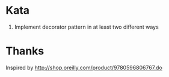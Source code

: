 # Kata
1. Implement decorator pattern in at least two different ways

# Thanks
Inspired by http://shop.oreilly.com/product/9780596806767.do